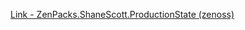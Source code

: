 [Link - ZenPacks.ShaneScott.ProductionState (zenoss)](https://github.com/zenoss/ZenPacks.ShaneScott.ProductionState)
